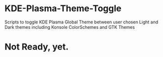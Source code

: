 # KDE-Plasma-Theme-Toggle
Scripts to toggle KDE Plasma Global Theme between user chosen Light and Dark themes including Konsole ColorSchemes and GTK Themes

# Not Ready, yet.
